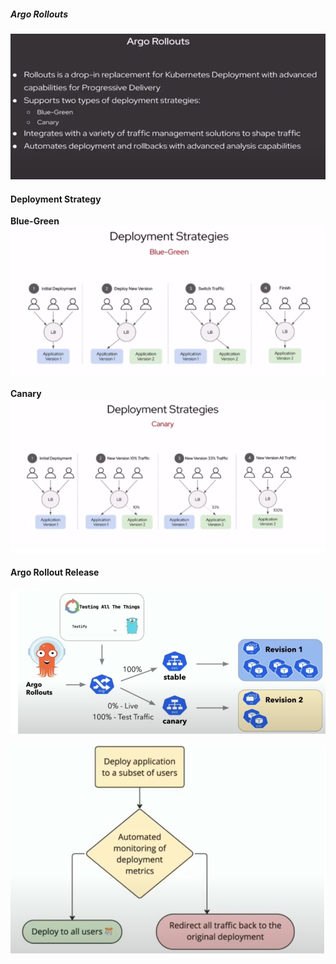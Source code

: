 ##### Argo Rollouts
![Alt text](images/Argorollout-info.png)

#### Deployment Strategy

**Blue-Green**
![Alt text](images/Deploy-Strat.png)

**Canary**
![Alt text](images/Deploy-Strat-canary.png)


#### Argo Rollout Release 
![Alt text](images/Argo-Rollouts-1.png)


![Alt text](images/Argo-rollout-flow.png)


